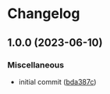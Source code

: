 # Changelog

## 1.0.0 (2023-06-10)


### Miscellaneous

* initial commit ([bda387c](https://github.com/yetti/apeboard_neo/commit/bda387c3fa4395715795c4123048673ca99d3084))
